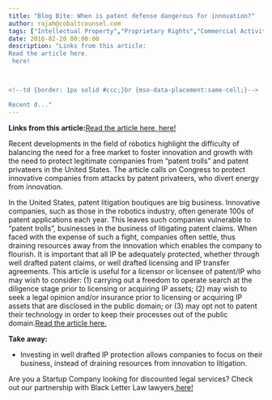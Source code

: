 ```yaml
---
title: "Blog Bite: When is patent defense dangerous for innovation?"
author: rajah@cobaltcounsel.com
tags: ["Intellectual Property","Proprietary Rights","Commercial Activities","Rajah"]
date: 2016-02-20 00:00:00
description: "Links from this article:
Read the article here.
 here!



<!--td {border: 1px solid #ccc;}br {mso-data-placement:same-cell;}-->

Recent d..."
---
```


**Links from this article:**[Read the article here.](http://www.forbes.com/sites/timsparapani/2015/06/19/surgical-robotics-and-the-attack-of-patent-trolls/)[ here!](http://blackletterlaw.ca/)

<!--td {border: 1px solid #ccc;}br {mso-data-placement:same-cell;}-->Recent developments in the field of robotics highlight the difficulty of balancing the need for a free market to foster innovation and growth with the need to protect legitimate companies from “patent trolls” and patent privateers in the United States. The article calls on Congress to protect innovative companies from attacks by patent privateers, who divert energy from innovation. 
In the United States, patent litigation boutiques are big business. Innovative companies, such as those in the robotics industry, often generate 100s of patent applications each year. This leaves such companies vulnerable to “patent trolls”, businesses in the business of litigating patent claims. When faced with the expense of such a fight, companies often settle, thus draining resources away from the innovation which enables the company to flourish. It is important that all IP be adequately protected, whether through well drafted patent claims, or well drafted licensing and IP transfer agreements. 
This article is useful for a licensor or licensee of patent/IP who may wish to consider: (1) carrying out a freedom to operate search at the diligence stage prior to licensing or acquiring IP assets; (2) may wish to seek a legal opinion and/or insurance prior to licensing or acquiring IP assets that are disclosed in the public domain; or (3) may opt not to patent their technology in order to keep their processes out of the public domain.[Read the article here.](http://www.forbes.com/sites/timsparapani/2015/06/19/surgical-robotics-and-the-attack-of-patent-trolls/)

 

**Take away:**
- Investing in well drafted IP protection allows companies to focus on their business, instead of draining resources from innovation to litigation.

 

Are you a Startup Company looking for discounted legal services? Check out our partnership with Black Letter Law lawyers[ here!](http://blackletterlaw.ca/)